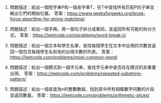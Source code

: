

1. 問題描述：給出一個短字串P和一個長字串T，在T中查找所有匹配P的子串並輸出它們的開始位置。 
答案：https://www.geeksforgeeks.org/brute-force-algorithm-for-string-matching/ 

2. 問題描述：給出一個字典，將一個句子拆分成單詞，並返回所有可能的拆分方式。 
答案：https://leetcode.com/problems/word-break-ii/ 

3. 問題描述：給出一個文本和學生名單，查找每個學生在文本中出現的次數並返回一個包含每個學生名和他的出現次數的列表。 
答案：https://leetcode.com/problems/most-common-word/ 

4. 問題描述：給出一個模式和一個字元串，查找字元串中是否存在模式的非重疊出現。 
答案：https://leetcode.com/problems/repeated-substring-pattern/ 

5. 問題描述：給出一個長度為n的整數數組，找到其中所有相鄰數字同數的片段並返回數量。 
答案：https://leetcode.com/problems/arithmetic-slices/